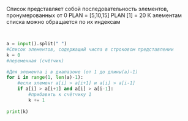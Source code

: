 Список представляет собой последовательность элементов, пронумерованных от 0 
PLAN = [5,10,15]
PLAN [1] = 20
К элементам списка можно обращается по их индексам 
```python


a = input().split(" ")
#Список элементов, содержащий числа в строковом представлении
k = 0
#переменная (счётчик)

#Для элемента i в диапазоне (от 1 до длины(а)-1)
for i in range(1, len(a)-1):
    #если элемент a[i] > a[i+1] и a[i] > a[i-1]
    if a[i] > a[i+1] and a[i] > a[i-1]:
        #прибавить к счётчику 1
        k += 1
        
print(k)

```

